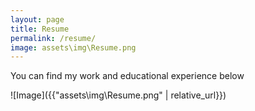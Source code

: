 ```yaml
---
layout: page
title: Resume
permalink: /resume/
image: assets\img\Resume.png
---
```


You can find my work and educational experience below

![Image]({{"assets\img\Resume.png" | relative_url}})
